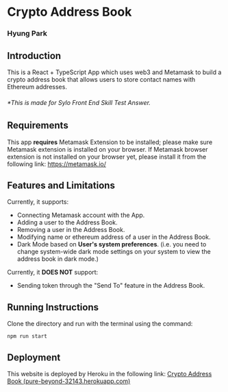 # Crypto Address Book
### Hyung Park



## Introduction

This is a React + TypeScript App which uses web3 and Metamask to build a crypto address book that allows users to store contact names with Ethereum addresses.

###### **This is made for Sylo Front End Skill Test Answer.*



## Requirements

This app **requires** Metamask Extension to be installed; please make sure Metamask extension is installed on your browser. If Metamask browser extension is not installed on your browser yet, please install it from the following link: https://metamask.io/



## Features and Limitations

Currently, it supports:

- Connecting Metamask account with the App.
- Adding a user to the Address Book.
- Removing a user in the Address Book.
- Modifying name or ethereum address of a user in the Address Book.
- Dark Mode based on **User's system preferences**. (i.e. you need to change system-wide dark mode settings on your system to view the address book in dark mode.)



Currently, it **DOES NOT** support:

- Sending token through the "Send To" feature in the Address Book.



## Running Instructions

Clone the directory and run with the terminal using the command:

`npm run start`



## Deployment

This website is deployed by Heroku in the following link: [Crypto Address Book (pure-beyond-32143.herokuapp.com)](https://pure-beyond-32143.herokuapp.com/)

